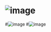 # ![image](https://user-images.githubusercontent.com/108885771/232254032-71c3c7af-d4c1-4ef1-a8f5-9f961160845c.png)
#![image](https://user-images.githubusercontent.com/108885771/232254050-fdd86d99-3b0a-4780-b22f-f0771603a0e4.png)
#![image](https://user-images.githubusercontent.com/108885771/232254060-8741f27c-40b2-4780-95c5-4fbac0d97e6d.png)
